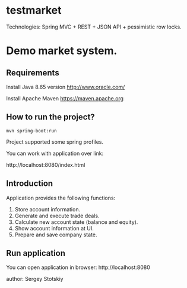 # testmarket

Technologies: Spring MVC + REST + JSON API + pessimistic row locks.
    
Demo market system.
========================

Requirements
------------
Install Java 8.65 version
http://www.oracle.com/ 

Install Apache Maven 
https://maven.apache.org

How to run the project?
--------------------------

```
mvn spring-boot:run
```
Project supported some spring profiles. 


You can work with application over link:

http://localhost:8080/index.html


Introduction
--------------------------

Application provides the following functions:

1. Store account information.
2. Generate and execute trade deals.
3. Calculate new account state (balance and equity).
4. Show account information at UI.
5. Prepare and save company state.

 
Run application
------------------------------
You can open application in browser: http://localhost:8080


author: Sergey Stotskiy

